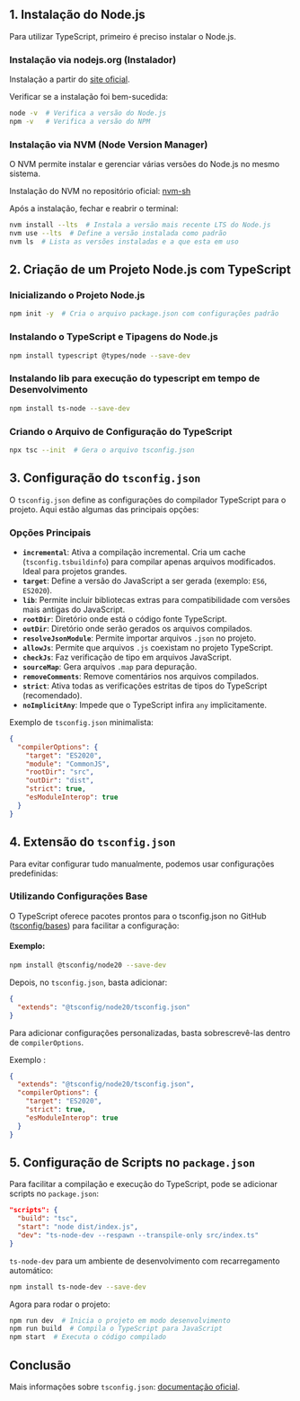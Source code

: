 ## 1. Instalação do Node.js
Para utilizar TypeScript, primeiro é preciso instalar o Node.js. 

### Instalação via nodejs.org (Instalador)

Instalação a partir do [site oficial](https://nodejs.org/).

Verificar se a instalação foi bem-sucedida:
```sh
node -v  # Verifica a versão do Node.js
npm -v   # Verifica a versão do NPM
```

### Instalação via NVM (Node Version Manager)

O NVM permite instalar e gerenciar várias versões do Node.js no mesmo sistema.

Instalação do NVM no repositório oficial: [nvm-sh](https://github.com/nvm-sh/nvm)

Após a instalação, fechar e reabrir o terminal:

```sh
nvm install --lts  # Instala a versão mais recente LTS do Node.js
nvm use --lts  # Define a versão instalada como padrão
nvm ls  # Lista as versões instaladas e a que esta em uso
```


## 2. Criação de um Projeto Node.js com TypeScript
### Inicializando o Projeto Node.js
```sh
npm init -y  # Cria o arquivo package.json com configurações padrão
```

### Instalando o TypeScript e Tipagens do Node.js
```sh
npm install typescript @types/node --save-dev
```

### Instalando lib para execução do typescript em tempo de Desenvolvimento
```sh
npm install ts-node --save-dev
```

### Criando o Arquivo de Configuração do TypeScript
```sh
npx tsc --init  # Gera o arquivo tsconfig.json
```

## 3. Configuração do `tsconfig.json`
O `tsconfig.json` define as configurações do compilador TypeScript para o projeto. Aqui estão algumas das principais opções:

### **Opções Principais**
- **`incremental`**: Ativa a compilação incremental. Cria um cache (`tsconfig.tsbuildinfo`) para compilar apenas arquivos modificados. Ideal para projetos grandes.
- **`target`**: Define a versão do JavaScript a ser gerada (exemplo: `ES6`, `ES2020`).
- **`lib`**: Permite incluir bibliotecas extras para compatibilidade com versões mais antigas do JavaScript.
- **`rootDir`**: Diretório onde está o código fonte TypeScript.
- **`outDir`**: Diretório onde serão gerados os arquivos compilados.
- **`resolveJsonModule`**: Permite importar arquivos `.json` no projeto.
- **`allowJs`**: Permite que arquivos `.js` coexistam no projeto TypeScript.
- **`checkJs`**: Faz verificação de tipo em arquivos JavaScript.
- **`sourceMap`**: Gera arquivos `.map` para depuração.
- **`removeComments`**: Remove comentários nos arquivos compilados.
- **`strict`**: Ativa todas as verificações estritas de tipos do TypeScript (recomendado).
- **`noImplicitAny`**: Impede que o TypeScript infira `any` implicitamente.

Exemplo de `tsconfig.json` minimalista:
```json
{
  "compilerOptions": {
    "target": "ES2020",
    "module": "CommonJS",
    "rootDir": "src",
    "outDir": "dist",
    "strict": true,
    "esModuleInterop": true
  }
}
```

## 4. Extensão do `tsconfig.json`
Para evitar configurar tudo manualmente, podemos usar configurações predefinidas:

### **Utilizando Configurações Base**
O TypeScript oferece pacotes prontos para o tsconfig.json no GitHub ([tsconfig/bases](https://github.com/tsconfig/bases)) para facilitar a configuração:

#### Exemplo:
```sh
npm install @tsconfig/node20 --save-dev
```
Depois, no `tsconfig.json`, basta adicionar:
```json
{
  "extends": "@tsconfig/node20/tsconfig.json"
}
```
Para adicionar configurações personalizadas, basta sobrescrevê-las dentro de `compilerOptions`.

Exemplo :
```json
{
  "extends": "@tsconfig/node20/tsconfig.json",
  "compilerOptions": {
    "target": "ES2020",
    "strict": true,
    "esModuleInterop": true
  }
}
```

## 5. Configuração de Scripts no `package.json`
Para facilitar a compilação e execução do TypeScript, pode se adicionar scripts no `package.json`:

```json
"scripts": {
  "build": "tsc",
  "start": "node dist/index.js",
  "dev": "ts-node-dev --respawn --transpile-only src/index.ts"
}
```

`ts-node-dev` para um ambiente de desenvolvimento com recarregamento automático:
```sh
npm install ts-node-dev --save-dev
```

Agora para rodar o projeto:
```sh
npm run dev  # Inicia o projeto em modo desenvolvimento
npm run build  # Compila o TypeScript para JavaScript
npm start  # Executa o código compilado
```

## Conclusão

Mais informações sobre `tsconfig.json`: [documentação oficial](https://www.typescriptlang.org/tsconfig).

